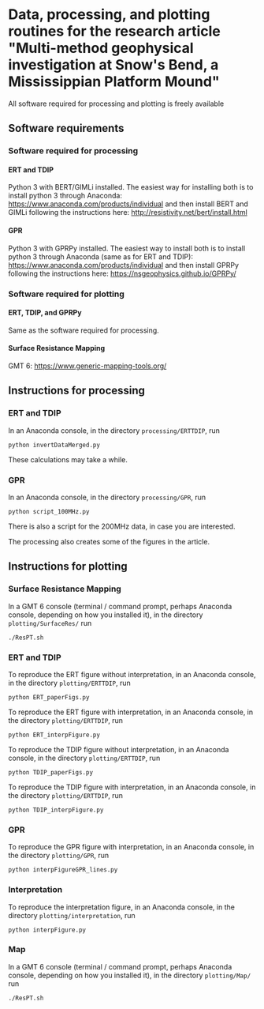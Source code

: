 # Data, processing, and plotting routines for the research article "Multi-method geophysical investigation at Snow's Bend, a Mississippian Platform Mound"

All software required for processing and plotting is freely available

## Software requirements

### Software required for processing

#### ERT and TDIP

Python 3 with BERT/GIMLi installed. The easiest way for installing
both is to install python 3 through Anaconda:
https://www.anaconda.com/products/individual and then install BERT and
GIMLi following the instructions here: http://resistivity.net/bert/install.html

#### GPR

Python 3 with GPRPy installed. The easiest way to install both is to
install python 3 through Anaconda (same as for ERT and TDIP):
https://www.anaconda.com/products/individual and then install GPRPy
following the instructions here: https://nsgeophysics.github.io/GPRPy/


### Software required for plotting

#### ERT, TDIP, and GPRPy

Same as the software required for processing.

#### Surface Resistance Mapping

GMT 6: https://www.generic-mapping-tools.org/



## Instructions for processing

### ERT and TDIP

In an Anaconda console, in the directory `processing/ERTTDIP`, run

`python invertDataMerged.py`

These calculations may take a while.


### GPR

In an Anaconda console, in the directory `processing/GPR`, run

`python script_100MHz.py`

There is also a script for the 200MHz data, in case you are interested.

The processing also creates some of the figures in the article.


## Instructions for plotting

### Surface Resistance Mapping

In a GMT 6 console (terminal / command prompt, perhaps Anaconda console, depending on how you installed it), in the directory `plotting/SurfaceRes/` run

`./ResPT.sh`


### ERT and TDIP

To reproduce the ERT figure without interpretation,  in an Anaconda console, in the directory `plotting/ERTTDIP`, run

`python ERT_paperFigs.py`

To reproduce the ERT figure with interpretation,  in an Anaconda console, in the directory `plotting/ERTTDIP`, run

`python ERT_interpFigure.py`


To reproduce the TDIP figure without interpretation,  in an Anaconda console, in the directory `plotting/ERTTDIP`, run

`python TDIP_paperFigs.py`


To reproduce the TDIP figure with interpretation,  in an Anaconda console, in the directory `plotting/ERTTDIP`, run

`python TDIP_interpFigure.py`


### GPR


To reproduce the GPR figure with interpretation,  in an Anaconda console, in the directory `plotting/GPR`, run

`python interpFigureGPR_lines.py`

### Interpretation

To reproduce the interpretation figure,  in an Anaconda console, in the directory `plotting/interpretation`, run

`python interpFigure.py`

### Map

In a GMT 6 console (terminal / command prompt, perhaps Anaconda console, depending on how you installed it), in the directory `plotting/Map/` run

`./ResPT.sh`
